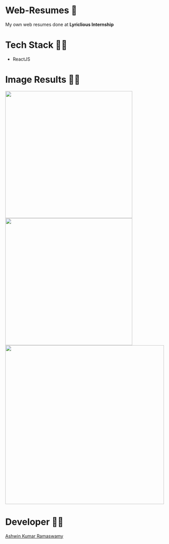 # Web-Resumes 📝
My own web resumes done at **Lyriclious Internship**

# Tech Stack 👨‍💻
- ReactJS

# Image Results 📎😎 

<img src="" width="400px"> <img src="" width="400px">
<img src="" width="500px">
# Developer 👨‍💻

[Ashwin Kumar Ramaswamy](https://github.com/Ash515)


